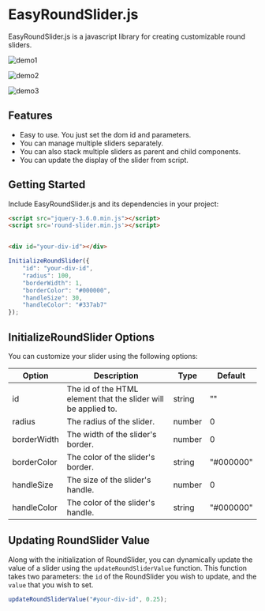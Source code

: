 # EasyRoundSlider.js
EasyRoundSlider.js is a javascript library for creating customizable round sliders. 

![demo1](https://github.com/daifukufuku/EasyRoundSlider/assets/17878471/536cfd4b-afcd-47b0-9621-16f1164b64cf)

![demo2](https://github.com/daifukufuku/EasyRoundSlider/assets/17878471/a00c48fb-e2c2-4fa3-8636-4d2e68e09fa6)

![demo3](https://github.com/daifukufuku/EasyRoundSlider/assets/17878471/188fa4d7-1992-4154-b24a-bfd621ad01f7)

## Features

- Easy to use. You just set the dom id and parameters.
- You can manage multiple sliders separately.
- You can also stack multiple sliders as parent and child components.
- You can update the display of the slider from script.

## Getting Started

Include EasyRoundSlider.js and its dependencies in your project:

```html
<script src="jquery-3.6.0.min.js"></script>
<script src='round-slider.min.js'></script>


<div id="your-div-id"></div>
```

```js
InitializeRoundSlider({
    "id": "your-div-id",
    "radius": 100,
    "borderWidth": 1,
    "borderColor": "#000000",
    "handleSize": 30,
    "handleColor": "#337ab7"
});
```

## InitializeRoundSlider Options

You can customize your slider using the following options:

| Option       | Description                                         | Type   | Default  |
| ------------ | --------------------------------------------------- | ------ | -------- |
| id           | The id of the HTML element that the slider will be applied to. | string | ""       |
| radius       | The radius of the slider.                           | number | 0        |
| borderWidth  | The width of the slider's border.                   | number | 0        |
| borderColor  | The color of the slider's border.                   | string | "#000000" |
| handleSize   | The size of the slider's handle.                    | number | 0        |
| handleColor  | The color of the slider's handle.                   | string | "#000000" |


## Updating RoundSlider Value

Along with the initialization of RoundSlider, you can dynamically update the value of a slider using the `updateRoundSliderValue` function. This function takes two parameters: the `id` of the RoundSlider you wish to update, and the `value` that you wish to set.

```javascript
updateRoundSliderValue("#your-div-id", 0.25);
```
